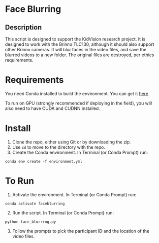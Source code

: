 # Face Blurring

## Description

This script is designed to support the KidVision research project.
It is designed to work with the Brinno TLC130, although it should also support other Brinno cameras.
It will blur faces in the video files, and save the blurred videos to a new folder.
The original files are destroyed, per ethics requirements.

# Requirements
You need Conda installed to build the environment. 
You can get it [here](https://docs.conda.io/en/latest/miniconda.html).

To run on GPU (strongly recommended if deploying in the field), you will also need to have CUDA and CUDNN installed.

# Install
1. Clone the repo, either using Git or by downloading the zip.
2. Use `cd` to move to the directory with the repo.
3. Create the Conda environment. In Terminal (or Conda Prompt) run:

```
conda env create -f environment.yml
```

# To Run
1. Activate the environment. 
In Terminal (or Conda Prompt) run:

```
conda activate faceblurring
```

2. Run the script. 
In Terminal (or Conda Prompt) run:

```
python face_blurring.py
```

3. Follow the prompts to pick the participant ID and the location of the video files.